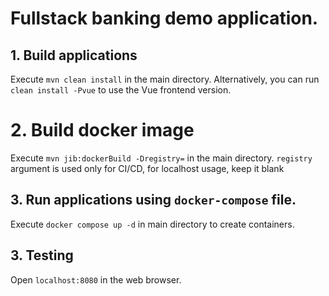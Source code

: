 # Fullstack banking demo application.

## 1. Build applications
Execute `mvn clean install` in the main directory.
Alternatively, you can run `clean install -Pvue` to use the Vue frontend version.

# 2. Build docker image
Execute `mvn jib:dockerBuild -Dregistry=` in the main directory. 
`registry` argument is used only for CI/CD, for localhost usage, keep it blank

## 3. Run applications using `docker-compose` file.
Execute `docker compose up -d` in main directory to create containers.

## 3. Testing
Open `localhost:8080` in the web browser.
